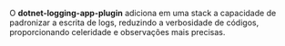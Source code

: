 O **dotnet-logging-app-plugin** adiciona em uma stack a capacidade de padronizar a escrita de logs, reduzindo a verbosidade de códigos, proporcionando celeridade e observações mais precisas.